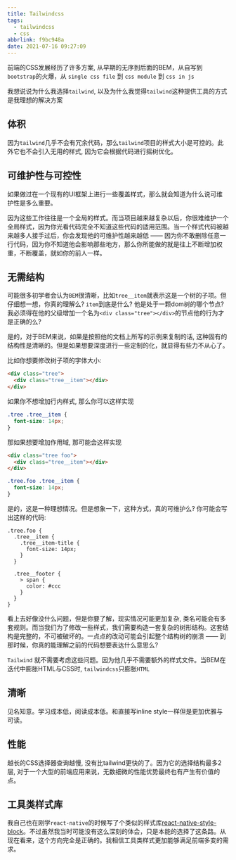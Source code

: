 ```yaml
---
title: Tailwindcss
tags:
  - tailwindcss
  - css
abbrlink: f9bc948a
date: 2021-07-16 09:27:09
---
```


前端的CSS发展经历了许多方案, 从早期的无序到后面的BEM，从自写到`bootstrap`的火爆，从 `single css file` 到 `css module` 到 `css in js`

我想说说为什么我选择`tailwind`, 以及为什么我觉得`tailwind`这种提供工具的方式是我理想的解决方案

## 体积

因为`tailwind`几乎不会有冗余代码，那么`tailwind`项目的样式大小是可控的。此外它也不会引入无用的样式, 因为它会根据代码进行摇树优化。

## 可维护性与可控性

如果做过在一个现有的UI框架上进行一些覆盖样式，那么就会知道为什么说可维护性是多么重要。

因为这些工作往往是一个全局的样式。而当项目越来越复杂以后，你很难维护一个全局样式，因为你光看代码完全不知道这些代码的适用范围。当一个样式代码被越来越多人接手过后，你会发现他的可维护性越来越低 —— 因为你不敢删除任意一行代码，因为你不知道他会影响那些地方，那么你所能做的就是往上不断增加权重，不断覆盖，就如你的前人一样。

## 无需结构

可能很多初学者会认为`BEM`很清晰，比如`tree__item`就表示这是一个树的子项。但仔细想一想，你真的理解么? `item`到底是什么? 他是处于一颗dom树的哪个节点? 我必须得在他的父级增加一个名为`<div class="tree"></div>`的节点他的行为才是正确的么?

是的，对于BEM来说，如果是按照他的文档上所写的示例来复制的话, 这种固有的结构性是清晰的。但是如果想要深度进行一些定制的化，就显得有些力不从心了。

比如你想要修改树子项的字体大小:
```html
<div class="tree">
  <div class="tree__item"></div>
</div>
```

如果你不想增加行内样式, 那么你可以这样实现
```css
.tree .tree__item {
  font-size: 14px;
}
```

那如果想要增加作用域, 那可能会这样实现
```html
<div class="tree foo">
  <div class="tree__item"></div>
</div>
```
```css
.tree.foo .tree__item {
  font-size: 14px;
}
```

是的，这是一种理想情况。但是想象一下，这种方式，真的可维护么? 你可能会写出这样的代码:
```less
.tree.foo {
  .tree__item {
    .tree__item-title {
      font-size: 14px;
    }
  }

  .tree__footer {
    > span {
      color: #ccc
    }
  }
}
```

看上去好像没什么问题，但是你要了解，现实情况可能更加复杂, 类名可能会有多套规则。而当我们为了修改一些样式，我们需要构造一套复杂的树形结构。这套结构是完整的，不可被破坏的。一点点的改动可能会引起整个结构树的崩溃 —— 到那时候，你真的能理解之前的代码想要表达什么意思么?

`Tailwind` 就不需要考虑这些问题。因为他几乎不需要额外的样式文件。当BEM在迭代中膨胀HTML与CSS时, `tailwindcss`只膨胀`HTML`

## 清晰

见名知意。学习成本低，阅读成本低。和直接写inline style一样但是更加优雅与可读。

## 性能

越长的CSS选择器查询越慢, 没有比tailwind更快的了。因为它的选择结构最多2层, 对于一个大型的前端应用来说，无数细微的性能优势最终也有产生有价值的点。

## 工具类样式库

我自己也在刚学`react-native`的时候写了个类似的样式库[react-native-style-block](https://github.com/moonrailgun/react-native-style-block)。不过虽然我当时可能没有这么深刻的体会，只是本能的选择了这条路。从现在看来，这个方向完全是正确的。我相信工具类样式更加能够满足前端多变的需求。
